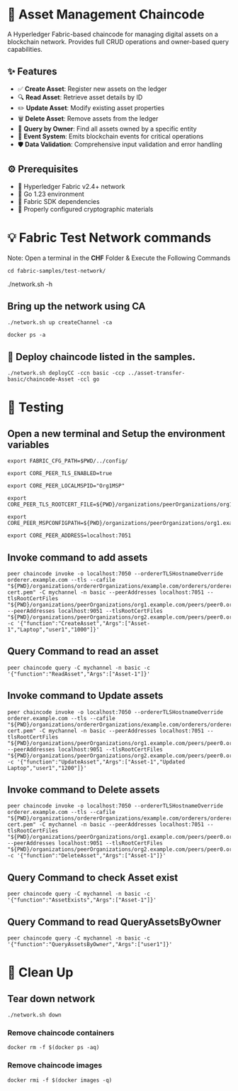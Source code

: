 # 🏦 Asset Management Chaincode

A Hyperledger Fabric-based chaincode for managing digital assets on a blockchain network. Provides full CRUD operations and owner-based query capabilities.

## ✨ Features

- ✅ **Create Asset**: Register new assets on the ledger
- 🔍 **Read Asset**: Retrieve asset details by ID
- ✏️ **Update Asset**: Modify existing asset properties
- 🗑️ **Delete Asset**: Remove assets from the ledger
- 👤 **Query by Owner**: Find all assets owned by a specific entity
- 📢 **Event System**: Emits blockchain events for critical operations
- 🛡️ **Data Validation**: Comprehensive input validation and error handling

## ⚙️ Prerequisites

- 🐳 Hyperledger Fabric v2.4+ network
- 🐹 Go 1.23 environment
- 🧰 Fabric SDK dependencies
- 🔐 Properly configured cryptographic materials

# 💡 Fabric Test Network commands

Note: Open a terminal in the **CHF** Folder & Execute the Following Commands
```
cd fabric-samples/test-network/
```

./network.sh -h

## Bring up the network using CA

```
./network.sh up createChannel -ca

```
```
docker ps -a
```

## 🚢 Deploy  chaincode listed in the samples.
```
./network.sh deployCC -ccn basic -ccp ../asset-transfer-basic/chaincode-Asset -ccl go
```
# 🧪 Testing

## Open a new terminal and Setup the environment variables
```
export FABRIC_CFG_PATH=$PWD/../config/

export CORE_PEER_TLS_ENABLED=true

export CORE_PEER_LOCALMSPID="Org1MSP"

export CORE_PEER_TLS_ROOTCERT_FILE=${PWD}/organizations/peerOrganizations/org1.example.com/peers/peer0.org1.example.com/tls/ca.crt

export CORE_PEER_MSPCONFIGPATH=${PWD}/organizations/peerOrganizations/org1.example.com/users/Admin@org1.example.com/msp

export CORE_PEER_ADDRESS=localhost:7051
```
## Invoke command to add assets
```
peer chaincode invoke -o localhost:7050 --ordererTLSHostnameOverride orderer.example.com --tls --cafile "${PWD}/organizations/ordererOrganizations/example.com/orderers/orderer.example.com/msp/tlscacerts/tlsca.example.com-cert.pem" -C mychannel -n basic --peerAddresses localhost:7051 --tlsRootCertFiles "${PWD}/organizations/peerOrganizations/org1.example.com/peers/peer0.org1.example.com/tls/ca.crt" --peerAddresses localhost:9051 --tlsRootCertFiles "${PWD}/organizations/peerOrganizations/org2.example.com/peers/peer0.org2.example.com/tls/ca.crt" -c '{"function":"CreateAsset","Args":["Asset-1","Laptop","user1","1000"]}'
```
## Query Command to read an asset
```
peer chaincode query -C mychannel -n basic -c '{"function":"ReadAsset","Args":["Asset-1"]}'

```
## Invoke command to Update assets
```
peer chaincode invoke -o localhost:7050 --ordererTLSHostnameOverride orderer.example.com --tls --cafile "${PWD}/organizations/ordererOrganizations/example.com/orderers/orderer.example.com/msp/tlscacerts/tlsca.example.com-cert.pem" -C mychannel -n basic --peerAddresses localhost:7051 --tlsRootCertFiles "${PWD}/organizations/peerOrganizations/org1.example.com/peers/peer0.org1.example.com/tls/ca.crt" --peerAddresses localhost:9051 --tlsRootCertFiles "${PWD}/organizations/peerOrganizations/org2.example.com/peers/peer0.org2.example.com/tls/ca.crt" -c '{"function":"UpdateAsset","Args":["Asset-1","Updated Laptop","user1","1200"]}'
```
## Invoke command to Delete assets
```
peer chaincode invoke -o localhost:7050 --ordererTLSHostnameOverride orderer.example.com --tls --cafile "${PWD}/organizations/ordererOrganizations/example.com/orderers/orderer.example.com/msp/tlscacerts/tlsca.example.com-cert.pem" -C mychannel -n basic --peerAddresses localhost:7051 --tlsRootCertFiles "${PWD}/organizations/peerOrganizations/org1.example.com/peers/peer0.org1.example.com/tls/ca.crt" --peerAddresses localhost:9051 --tlsRootCertFiles "${PWD}/organizations/peerOrganizations/org2.example.com/peers/peer0.org2.example.com/tls/ca.crt" -c '{"function":"DeleteAsset","Args":["Asset-1"]}'
```
## Query Command to check Asset exist
```
peer chaincode query -C mychannel -n basic -c '{"function":"AssetExists","Args":["Asset-1"]}'

```

## Query Command to read QueryAssetsByOwner
```
peer chaincode query -C mychannel -n basic -c '{"function":"QueryAssetsByOwner","Args":["user1"]}'
```


# 🧹 Clean Up

## Tear down network
```
./network.sh down
```
### Remove chaincode containers
```
docker rm -f $(docker ps -aq)
```

### Remove chaincode images
```
docker rmi -f $(docker images -q)
```


